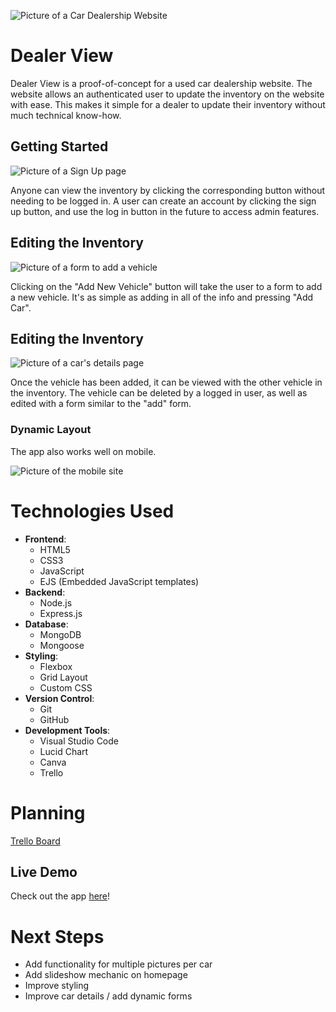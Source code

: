![Picture of a Car Dealership Website](https://i.imgur.com/VOpnVQr.png)

<h1>Dealer View</h1>
<p>Dealer View is a proof-of-concept for a used car dealership website. The website allows an authenticated user to update the inventory on the website with ease. This makes it simple for a dealer to update their inventory without much technical know-how.</p>

<h2>Getting Started</h2>

![Picture of a Sign Up page](https://i.imgur.com/0VqeXwD.png)

<p>Anyone can view the inventory by clicking the corresponding button without needing to be logged in. A user can create an account by clicking the sign up button, and use the log in button in the future to access admin features.</p>

<h2>Editing the Inventory</h2>

![Picture of a form to add a vehicle](https://i.imgur.com/6Jp2YmE.png)

<p>Clicking on the "Add New Vehicle" button will take the user to a form to add a new vehicle. It's as simple as adding in all of the info and pressing "Add Car".</p>

<h2>Editing the Inventory</h2>

![Picture of a car's details page](https://i.imgur.com/tAraLlp.png)

<p>Once the vehicle has been added, it can be viewed with the other vehicle in the inventory. The vehicle can be deleted by a logged in user, as well as edited with a form similar to the "add" form.</p>

<h3>Dynamic Layout</h3>
<p>The app also works well on mobile.</p>

![Picture of the mobile site](https://i.imgur.com/wjg32WC.png)




# Technologies Used
- **Frontend**: 
  - HTML5 
  - CSS3
  - JavaScript 
  - EJS (Embedded JavaScript templates)
- **Backend**: 
  - Node.js 
  - Express.js
- **Database**: 
  - MongoDB 
  - Mongoose
- **Styling**: 
  - Flexbox 
  - Grid Layout 
  - Custom CSS
- **Version Control**: 
  - Git 
  - GitHub
- **Development Tools**: 
  - Visual Studio Code
  - Lucid Chart
  - Canva
  - Trello

# Planning

[Trello Board](https://trello.com/b/PfbcnmKS/car-dealership-app)

## Live Demo

Check out the app [here](https://dealer-view-85fdfb2d8eff.herokuapp.com/)!

# Next Steps

- Add functionality for multiple pictures per car
- Add slideshow mechanic on homepage
- Improve styling
- Improve car details / add dynamic forms 